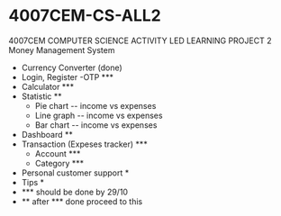 # 4007CEM-CS-ALL2
4007CEM COMPUTER SCIENCE ACTIVITY LED LEARNING PROJECT 2
Money Management System 
- Currency Converter (done)
- Login, Register -OTP ***
- Calculator ***
- Statistic **
  - Pie chart -- income vs expenses
  - Line graph -- income vs expenses
  - Bar chart -- income vs expenses
- Dashboard **
- Transaction (Expeses tracker) ***
  - Account ***
  - Category ***
-	Personal customer support *
- Tips *
- *** should be done by 29/10
- ** after *** done proceed to this
